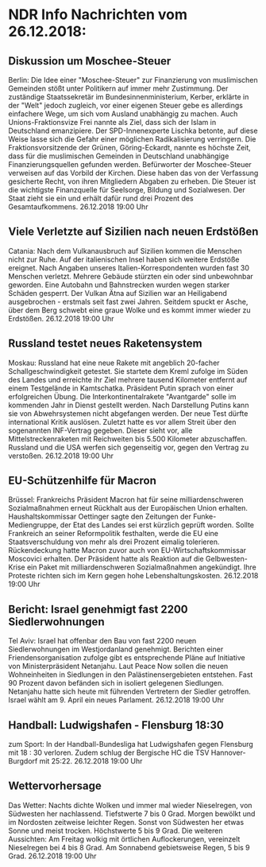 # NDR Info Nachrichten vom 26.12.2018:


## Diskussion um Moschee-Steuer
Berlin: Die Idee einer "Moschee-Steuer" zur Finanzierung von muslimischen Gemeinden stößt unter Politikern auf immer mehr Zustimmung. Der zuständige Staatssekretär im Bundesinnenministerium, Kerber, erklärte in der "Welt" jedoch zugleich, vor einer eigenen Steuer gebe es allerdings einfachere Wege, um sich vom Ausland unabhängig zu machen. Auch Unions-Fraktionsvize Frei nannte als Ziel, dass sich der Islam in Deutschland emanzipiere. Der SPD-Innenexperte Lischka betonte, auf diese Weise lasse sich die Gefahr einer möglichen Radikalisierung verringern. Die Fraktionsvorsitzende der Grünen, Göring-Eckardt, nannte es höchste Zeit, dass für die muslimischen Gemeinden in Deutschland unabhängige Finanzierungsquellen gefunden werden. Befürworter der Moschee-Steuer verweisen auf das Vorbild der Kirchen. Diese haben das von der Verfassung gesicherte Recht, von ihren Mitgliedern Abgaben zu erheben. Die Steuer ist die wichtigste Finanzquelle für Seelsorge, Bildung und Sozialwesen. Der Staat zieht sie ein und erhält dafür rund drei Prozent des Gesamtaufkommens. 26.12.2018 19:00 Uhr 

## Viele Verletzte auf Sizilien nach neuen Erdstößen
Catania:	Nach dem Vulkanausbruch auf Sizilien kommen die Menschen nicht zur Ruhe. Auf der italienischen Insel haben sich weitere Erdstöße ereignet. Nach Angaben unseres Italien-Korrespondenten wurden fast 30 Menschen verletzt. Mehrere Gebäude stürzten ein oder sind unbewohnbar geworden. Eine Autobahn und Bahnstrecken wurden wegen starker Schäden gesperrt. Der Vulkan Ätna auf Sizilien war an Heiligabend ausgebrochen - erstmals seit fast zwei Jahren. Seitdem spuckt er Asche, über dem Berg schwebt eine graue Wolke und es kommt immer wieder zu Erdstößen. 26.12.2018 19:00 Uhr 

## Russland testet neues Raketensystem
Moskau: Russland hat eine neue Rakete mit angeblich 20-facher Schallgeschwindigkeit getestet. Sie startete dem Kreml zufolge im Süden des Landes und erreichte ihr Ziel mehrere tausend Kilometer entfernt auf einem Testgelände in Kamtschatka. Präsident Putin sprach von einer erfolgreichen Übung. Die Interkontinentalrakete "Avantgarde" solle im kommenden Jahr in Dienst gestellt werden. Nach Darstellung Putins kann sie von Abwehrsystemen nicht abgefangen werden. Der neue Test dürfte international Kritik auslösen. Zuletzt hatte es vor allem Streit über den sogenannten INF-Vertrag gegeben. Dieser sieht vor, alle Mittelstreckenraketen mit Reichweiten bis 5.500 Kilometer abzuschaffen. Russland und die USA werfen sich gegenseitig vor, gegen den Vertrag zu verstoßen. 26.12.2018 19:00 Uhr 

## EU-Schützenhilfe für Macron
Brüssel: Frankreichs Präsident Macron hat für seine milliardenschweren Sozialmaßnahmen erneut Rückhalt aus der Europäischen Union erhalten. Haushaltskommissar Oettinger sagte den Zeitungen der Funke-Mediengruppe, der Etat des Landes sei erst kürzlich geprüft worden. Sollte Frankreich an seiner Reformpolitik festhalten, werde die EU eine Staatsverschuldung von mehr als drei Prozent eimalig tolerieren. Rückendeckung hatte Macron zuvor auch von EU-Wirtschaftskommissar Moscovici erhalten. Der Präsident hatte als Reaktion auf die Gelbwesten-Krise ein Paket mit milliardenschweren Sozialmaßnahmen angekündigt. Ihre Proteste richten sich im Kern gegen hohe Lebenshaltungskosten. 26.12.2018 19:00 Uhr 

## Bericht: Israel genehmigt fast 2200 Siedlerwohnungen
Tel Aviv: Israel hat offenbar den Bau von fast 2200 neuen Siedlerwohnungen im Westjordanland genehmigt. Berichten einer Friendensorganisation zufolge gibt es entsprechende Pläne auf Initiative von Ministerpräsident Netanjahu. Laut Peace Now sollen die neuen Wohneinheiten in Siedlungen in den Palästinensergebieten entstehen. Fast 90 Prozent davon befänden sich in isoliert gelegenen Siedlungen. Netanjahu hatte sich heute mit führenden Vertretern der Siedler getroffen. Israel wählt am 9. April ein neues Parlament. 26.12.2018 19:00 Uhr 

## Handball: Ludwigshafen - Flensburg 18:30
zum Sport: In der Handball-Bundesliga hat Ludwigshafen gegen Flensburg mit 18 : 30 verloren. Zudem schlug der Bergische HC die TSV Hannover-Burgdorf mit 25:22. 26.12.2018 19:00 Uhr 

## Wettervorhersage
Das Wetter:
Nachts dichte Wolken und immer mal wieder Nieselregen, von Südwesten her nachlassend. Tiefstwerte 7 bis 0 Grad. Morgen bewölkt und im Nordosten zeitweise leichter Regen. Sonst von Südwesten her etwas Sonne und meist trocken. Höchstwerte 5 bis 9 Grad. Die weiteren Aussichten: Am Freitag wolkig mit örtlichen Auflockerungen, vereinzelt Nieselregen bei 4 bis 8 Grad. Am Sonnabend gebietsweise Regen, 5 bis 9 Grad. 26.12.2018 19:00 Uhr 
